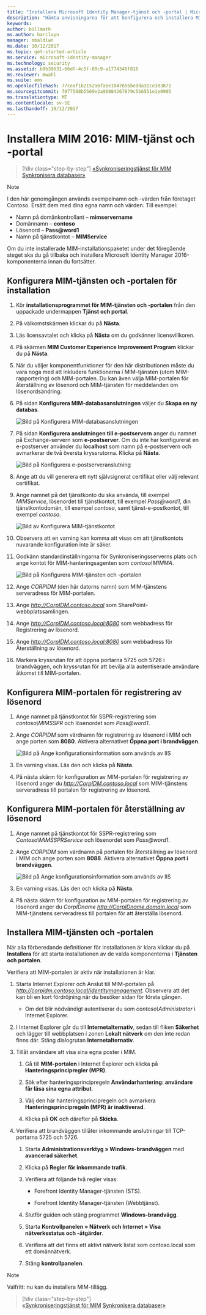 ```yaml
---
title: "Installera Microsoft Identity Manager-tjänst och -portal | Microsoft Docs"
description: "Hämta anvisningarna för att konfigurera och installera MIM-tjänsten och -portalen för Microsoft Identity Manager 2016"
keywords: 
author: billmath
ms.author: barclayn
manager: mbaldiwn
ms.date: 10/12/2017
ms.topic: get-started-article
ms.service: microsoft-identity-manager
ms.technology: security
ms.assetid: b0b39631-66df-4c5f-80c9-a1774346f816
ms.reviewer: mwahl
ms.suite: ems
ms.openlocfilehash: 77ceaf1b2152a6fa6e1047656bedda31ce383871
ms.sourcegitcommit: f077508b5569e2a96084267879c5b6551e1e0905
ms.translationtype: MT
ms.contentlocale: sv-SE
ms.lasthandoff: 10/12/2017
---
```

# <a name="install-mim-2016-mim-service-and-portal"></a>Installera MIM 2016: MIM-tjänst och -portal

>[!div class="step-by-step"]
[«Synkroniseringstjänst för MIM](install-mim-sync.md)
[Synkronisera databaser»](install-mim-sync-ad-service.md)

> [!NOTE]
> I den här genomgången används exempelnamn och -värden från företaget Contoso. Ersätt dem med dina egna namn och värden. Till exempel:
> - Namn på domänkontrollant – **mimservername**
> - Domännamn – **contoso**
> - Lösenord – **Pass@word1**
> - Namn på tjänstkontot – **MIMService**

Om du inte installerade MIM-installationspaketet under det föregående steget ska du gå tillbaka och installera Microsoft Identity Manager 2016-komponenterna innan du fortsätter.


## <a name="configure-mim-service-and-portal-for-installation"></a>Konfigurera MIM-tjänsten och -portalen för installation

1. Kör **installationsprogrammet för MIM-tjänsten och -portalen** från den uppackade undermappen **Tjänst och portal**.

2. På välkomstskärmen klickar du på **Nästa**.

3. Läs licensavtalet och klicka på **Nästa** om du godkänner licensvillkoren.

4. På skärmen **MIM Customer Experience Improvement Program** klickar du på **Nästa**.

5. När du väljer komponentfunktioner för den här distributionen måste du vara noga med att inkludera funktionerna i MIM-tjänsten (utom MIM-rapportering) och MIM-portalen. Du kan även välja MIM-portalen för återställning av lösenord och MIM-tjänsten för meddelanden om lösenordsändring.

6. På sidan **Konfigurera MIM-databasanslutningen** väljer du **Skapa en ny databas**.

    ![Bild på Konfigurera MIM-databasanslutningen](media/MIM-Install10.png)

7. På sidan **Konfigurera anslutningen till e-postservern** anger du namnet på Exchange-servern som **e-postserver**. Om du inte har konfigurerat en e-postserver använder du **localhost** som namn på e-postservern och avmarkerar de två översta kryssrutorna. Klicka på **Nästa**.

    ![Bild på Konfigurera e-postserveranslutning](media/MIM-Install11.png)

8. Ange att du vill generera ett nytt självsignerat certifikat eller välj relevant certifikat.

9. Ange namnet på det tjänstkonto du ska använda, till exempel *MIMService*, lösenordet till tjänstkontot, till exempel *Pass@word1*, din tjänstkontodomän, till exempel *contoso*, samt tjänst-e-postkontot, till exempel *contoso*.

    ![Bild av Konfigurera MIM-tjänstkontot](media/MIM-Install12.png)

10. Observera att en varning kan komma att visas om att tjänstkontots nuvarande konfiguration inte är säker.

11. Godkänn standardinställningarna för Synkroniseringsserverns plats och ange kontot för MIM-hanteringsagenten som *contoso\MIMMA*.

    ![Bild på Konfigurera MIM-tjänsten och -portalen](media/MIM-Install13.png)

12. Ange *CORPIDM* (den här datorns namn) som MIM-tjänstens serveradress för MIM-portalen.

13. Ange *http://CorpIDM.contoso.local* som SharePoint-webbplatssamlingen.

14. Ange *http://CorpIDM.contoso.local:8080* som webbadress för Registrering av lösenord.

15. Ange *http://CorpIDM.contoso.local:8080* som webbadress för Återställning av lösenord.

16. Markera kryssrutan för att öppna portarna 5725 och 5726 i brandväggen, och kryssrutan för att bevilja alla autentiserade användare åtkomst till MIM-portalen.

## <a name="configure-mim-password-registration-portal"></a>Konfigurera MIM-portalen för registrering av lösenord

1.  Ange namnet på tjänstkontot för SSPR-registrering som *contoso\MIMSSPR* och lösenordet som *Pass@word1*.

2.  Ange *CORPIDM* som värdnamn för registrering av lösenord i MIM och ange porten som **8080**. Aktivera alternativet **Öppna port i brandväggen**.

    ![Bild på Ange konfigurationsinformation som används av IIS](media/MIM-Install14.png)

3.  En varning visas. Läs den och klicka på **Nästa**.

4. På nästa skärm för konfiguration av MIM-portalen för registrering av lösenord anger du *http://CorpIDM.contoso.local* som MIM-tjänstens serveradress till portalen för registrering av lösenord.

## <a name="configure-mim-password-reset-portal"></a>Konfigurera MIM-portalen för återställning av lösenord

1.  Ange namnet på tjänstkontot för SSPR-registrering som *Contoso\MIMSSPRService* och lösenordet som *Pass@word1*.

2.  Ange *CORPIDM* som värdnamn på portalen för återställning av lösenord i MIM och ange porten som **8088**. Aktivera alternativet **Öppna port i brandväggen**.

    ![Bild på Ange konfigurationsinformation som används av IIS](media/MIM-Install15.png)

3.  En varning visas. Läs den och klicka på **Nästa**.

4. På nästa skärm för konfiguration av MIM-portalen för registrering av lösenord anger du *CorpIDname http://CorpIDname.domain.local* som MIM-tjänstens serveradress till portalen för att återställa lösenord.

## <a name="install-mim-service-and-portal"></a>Installera MIM-tjänsten och -portalen

När alla förberedande definitioner för installationen är klara klickar du på **Installera** för att starta installationen av de valda komponenterna i **Tjänsten och portalen**.

Verifiera att MIM-portalen är aktiv när installationen är klar.

1. Starta Internet Explorer och Anslut till MIM-portalen på *http://corpidm.contoso.local/identitymanagement*. Observera att det kan bli en kort fördröjning när du besöker sidan för första gången.

    - Om det blir nödvändigt autentiserar du som *contoso\Administrator* i Internet Explorer.

2. I Internet Explorer går du till **Internetalternativ**, sedan till fliken **Säkerhet** och lägger till webbplatsen i zonen **Lokalt nätverk** om den inte redan finns där.  Stäng dialogrutan **Internetalternativ**.

3. Tillåt användare att visa sina egna poster i MIM.

    1.  Gå till **MIM-portalen** i Internet Explorer och klicka på **Hanteringsprincipregler (MPR)**.

    2.  Sök efter hanteringsprincipregeln **Användarhantering: användare får läsa sina egna attribut**.

    3.  Välj den här hanteringsprincipregeln och avmarkera **Hanteringsprincipregeln (MPR) är inaktiverad**.

    4.  Klicka på **OK** och därefter på **Skicka**.

4.  Verifiera att brandväggen tillåter inkommande anslutningar till TCP-portarna 5725 och 5726.

    1.  Starta **Administrationsverktyg » Windows-brandväggen** med **avancerad säkerhet**.

    2.  Klicka på **Regler för inkommande trafik**.

    3.  Verifiera att följande två regler visas:

        -   Forefront Identity Manager-tjänsten (STS).

        -   Forefront Identity Manager-tjänsten (Webbtjänst).

    4.  Slutför guiden och stäng programmet **Windows-brandvägg**.

    5.  Starta **Kontrollpanelen » Nätverk och Internet » Visa nätverksstatus och -åtgärder**.

    6.  Verifiera att det finns ett aktivt nätverk listat som contoso.local som ett domännätverk.

    7.  Stäng **kontrollpanelen**.

> [!NOTE]
> Valfritt: nu kan du installera MIM-tillägg.

>[!div class="step-by-step"]  
[«Synkroniseringstjänst för MIM](install-mim-sync.md)
[Synkronisera databaser»](install-mim-sync-ad-service.md)
